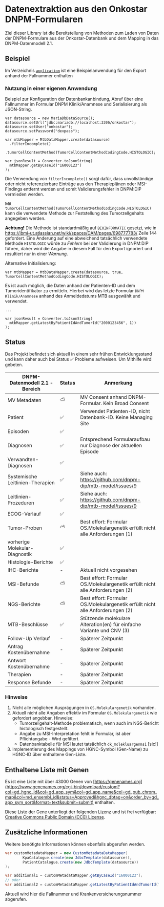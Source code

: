 # Datenextraktion aus den Onkostar DNPM-Formularen

Ziel dieser Library ist die Bereitstellung von Methoden zum Laden von Daten der DNPM-Formulare aus der
Onkostar-Datenbank
und dem Mapping in das DNPM-Datenmodell 2.1.

## Beispiel

Im Verzeichnis [`application`](/application) ist eine Beispielanwendung für den Export anhand der Fallnummer enthalten

### Nutzung in einer eigenen Anwendung

Beispiel zur Konfiguration der Datenbankanbindung, Abruf über eine Fallnummer im Formular DNPM Klinik/Anamnese und
Serialisierung als JSON-String.

```
var datasource = new MariaDbDataSource();
datasource.setUrl("jdbc:mariadb://localhost:3306/onkostar");
datasource.setUser("onkostar");
datasource.setPassword("devpass");

var mtbMapper = MtbDataMapper.create(datasource)
  .filterIncomplete()
  .tumorCellContentMethod(TumorCellContentMethodCodingCode.HISTOLOGIC);

var jsonResult = Converter.toJsonString(
  mtbMapper.getByCaseId("16000123")
);
```

Die Verwendung von `filterIncomplete()` sorgt dafür, dass unvollständige oder nicht referenzierbare Einträge aus
den Therapieplänen oder MSI-Findings entfernt werden und somit Validierungsfehler in DNPM:DIP vermieden werden.

Mit `tumorCellContentMethod(TumorCellContentMethodCodingCode.HISTOLOGIC)` kann die verwendete Methode zur Feststellung
des Tumorzellgehalts angegeben werden.

**Achtung!** Die Methode ist standardmäßig auf `BIOINFORMATIC` gesetzt, wie in
https://ibmi-ut.atlassian.net/wiki/spaces/DAM/pages/698777783/ Zeile 144 gefordert.
Eine Änderung auf eine abweichend tatsächlich verwendete Methode `HISTOLOGIC` würde zu *Fehlern* bei der Validierung
in DNPM:DIP führen, daher wird die Angabe in diesem Fall für den Export ignoriert und resultiert nur in einer *Warnung*.

Alternative Initialisierung:

```
var mtbMapper = MtbDataMapper.create(datasource, true, TumorCellContentMethodCodingCode.HISTOLOGIC);
```

Es ist auch möglich, die Daten anhand der Patienten-ID und dem Tumoridentifikator zu ermitteln.
Hierbei wird das letzte Formular `DNPM Klinik/Anamnese` anhand des Anmeldedatums MTB
ausgewählt und verwendet.

```
...

var jsonResult = Converter.toJsonString(
  mtbMapper.getLatestByPatientIdAndTumorId("2000123456", 1))
);
```

## Status

Das Projekt befindet sich aktuell in einem sehr frühen Entwicklungsstand und kann daher auch bei Status ✅ Probleme
aufweisen.
Um Mithilfe wird gebeten.

| DNPM-Datenmodell 2.1 - Bereich   | Status | Anmerkung                                                                      |
|----------------------------------|--------|--------------------------------------------------------------------------------|
| MV Metadaten                     | ⛅      | MV Consent anhand DNPM-Formular. Kein Broad Consent                            |                    
| Patient                          | ✅      | Verwendet Patienten-ID, nicht Datenbank-ID. Keine Managing Site                |
| Episoden                         | ✅      |                                                                                |
| Diagnosen                        | ✅      | Entsprechend Formularaufbau nur Diagnose der aktuellen Episode                 |
| Verwandten-Diagnosen             | ✅      |                                                                                |
| Systemische Leitlinien-Therapien | ✅      | Siehe auch: https://github.com/dnpm-dip/mtb-model/issues/9                     |
| Leitlinien-Prozeduren            | ✅      | Siehe auch: https://github.com/dnpm-dip/mtb-model/issues/9                     |
| ECOG-Verlauf                     | ✅      |                                                                                |
| Tumor-Proben                     | ⛅      | Best effort: Formular OS.Molekulargenetik erfüllt nicht alle Anforderungen (1) |
| vorherige Molekular-Diagnostik   | ✅      |                                                                                |
| Histologie-Berichte              | ✅      |                                                                                |
| IHC-Berichte                     | -      | Aktuell nicht vorgesehen                                                       |
| MSI-Befunde                      | ⛅      | Best effort: Formular OS.Molekulargenetik erfüllt nicht alle Anforderungen (2) |
| NGS-Berichte                     | ⛅      | Best effort: Formular OS.Molekulargenetik erfüllt nicht alle Anforderungen (2) |
| MTB-Beschlüsse                   | ✅      | Stützende molekulare Alteration(en) für einfache Variante und CNV (3)          |
| Follow-Up Verlauf                | -      | Späterer Zeitpunkt                                                             |
| Antrag Kostenübernahme           | -      | Späterer Zeitpunkt                                                             |
| Antwort Kostenübernahme          | -      | Späterer Zeitpunkt                                                             |
| Therapien                        | -      | Späterer Zeitpunkt                                                             |
| Response Befunde                 | -      | Späterer Zeitpunkt                                                             |

### Hinweise

1. Nicht alle möglichen Ausprägungen in `OS.Molekulargenetik` vorhanden.
2. Aktuell nicht alle Angaben effektiv im Formular `OS.Molekulargenetik` wie gefordert angebbar.
   Hinweise:
   * Tumorzellgehalt-Methode problematisch, wenn auch im NGS-Bericht histologisch festgestellt.
   * Angabe zu MSI-Interpretation fehlt in Formular, ist aber Pflichtangabe - Wird gefiltert.
   * Datenbanktabelle für MSI lautet tatsächlich `dk_molekluargenmsi` [sic!]
3. Implementierung des Mappings von HGNC-Symbol (Gen-Name) zu HGNC-ID über enthaltene Gen-Liste.

## Enthaltene Liste mit Genen

Es ist eine Liste mit über 43000 Genen
von [https://genenames.org](https://www.genenames.org/cgi-bin/download/custom?col=gd_hgnc_id&col=gd_app_sym&col=gd_app_name&col=gd_pub_chrom_map&col=md_ensembl_id&status=Approved&hgnc_dbtag=on&order_by=gd_app_sym_sort&format=text&submit=submit)
enthalten.

Diese Liste der Gene unterliegt der folgenden Lizenz und ist frei
verfügbar: [Creative Commons Public Domain (CC0) License](https://creativecommons.org/public-domain/cc0/).

## Zusätzliche Informationen

Weitere benötigte Informationen können ebenfalls abgerufen werden.

```java
var customMetadataMapper = new CustomMetadataDataMapper(
        KpaCatalogue.create(new JdbcTemplate(datasource)),
        PatientCatalogue.create(new JdbcTemplate(datasource))
);

var additional1 = customMetadataMapper.getByCaseId("16000123");
// oder
var additional2 = customMetadataMapper.getLatestByPatientIdAndTumorId("2000123456", 1);
```

Aktuell wird hier die Fallnummer und Krankenversicherungsnummer abgerufen.
